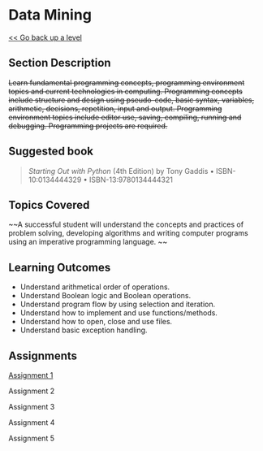 # Data Mining

[<< Go back up a level](/Year_Three/Year_Three.md)

## Section Description

~~Learn fundamental programming concepts, programming environment topics and current technologies in computing. Programming concepts include structure and design using pseudo-code, basic syntax, variables, arithmetic, decisions, repetition, input and output. Programming environment topics include editor use, saving, compiling, running and debugging. Programming projects are required.~~

## Suggested book 

> *Starting Out with Python* (4th Edition) by Tony Gaddis • ISBN-10:0134444329 • ISBN-13:9780134444321

## Topics Covered 

~~A successful student will understand the concepts and practices of problem solving, developing algorithms and writing computer programs using an imperative programming language. ~~

## Learning Outcomes 

*   Understand arithmetical order of operations.
*   Understand Boolean logic and Boolean operations.
*   Understand program flow by using selection and iteration.
*   Understand how to implement and use functions/methods.
*   Understand how to open, close and use files.
*   Understand basic exception handling.

## Assignments

[Assignment 1](Assignment1.md)

Assignment 2

Assignment 3

Assignment 4

Assignment 5